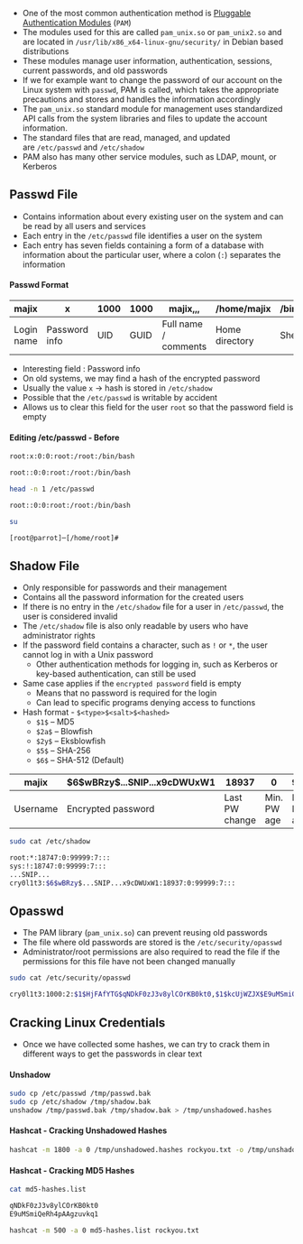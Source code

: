 * One of the most common authentication method is [Pluggable Authentication Modules](http://www.linux-pam.org/Linux-PAM-html/Linux-PAM_SAG.html) (`PAM`)
* The modules used for this are called `pam_unix.so` or `pam_unix2.so` and are located in `/usr/lib/x86_x64-linux-gnu/security/` in Debian based distributions
* These modules manage user information, authentication, sessions, current passwords, and old passwords
* If we for example want to change the password of our account on the Linux system with `passwd`, PAM is called, which takes the appropriate precautions and stores and handles the information accordingly
* The `pam_unix.so` standard module for management uses standardized API calls from the system libraries and files to update the account information.
* The standard files that are read, managed, and updated are `/etc/passwd` and `/etc/shadow`
* PAM also has many other service modules, such as LDAP, mount, or Kerberos

## Passwd File
* Contains information about every existing user on the system and can be read by all users and services
* Each entry in the `/etc/passwd` file identifies a user on the system
* Each entry has seven fields containing a form of a database with information about the particular user, where a colon (`:`) separates the information

#### Passwd Format

| majix      | x             | 1000 | 1000 | majix,,,             | /home/majix    | /bin/bash |
| ---------- | ------------- | ---- | ---- | -------------------- | -------------- | --------- |
| Login name | Password info | UID  | GUID | Full name / comments | Home directory | Shell          |

* Interesting field : Password info
* On old systems, we may find a hash of the encrypted password
* Usually the value `x` → hash is stored in `/etc/shadow`
* Possible that the `/etc/passwd` is writable by accident
* Allows us to clear this field for the user `root` so that the password field is empty

#### Editing /etc/passwd - Before

```sh
root:x:0:0:root:/root:/bin/bash

root::0:0:root:/root:/bin/bash
```

```sh
head -n 1 /etc/passwd

root::0:0:root:/root:/bin/bash

su

[root@parrot]─[/home/root]#
```

## Shadow File
* Only responsible for passwords and their management
* Contains all the password information for the created users
* If there is no entry in the `/etc/shadow` file for a user in `/etc/passwd`, the user is considered invalid
* The `/etc/shadow` file is also only readable by users who have administrator rights
* If the password field contains a character, such as `!` or `*`, the user cannot log in with a Unix password
	* Other authentication methods for logging in, such as Kerberos or key-based authentication, can still be used
* Same case applies if the `encrypted password` field is empty
	* Means that no password is required for the login
	* Can lead to specific programs denying access to functions
* Hash format - `$<type>$<salt>$<hashed>`
	* `$1$` – MD5
	- `$2a$` – Blowfish
	- `$2y$` – Eksblowfish
	- `$5$` – SHA-256
	- `$6$` – SHA-512 (Default)

| majix    | \$6\$wBRzy\$...SNIP...x9cDWUxW1 | 18937          | 0           | 99999       | 7              |                 |                 |
| -------- | ------------------------------- | -------------- | ----------- | ----------- | -------------- | --------------- | --------------- |
| Username | Encrypted password              | Last PW change | Min. PW age | Max. PW age | Warning perios | Inactive period | Expiration date | Unused

```sh
sudo cat /etc/shadow

root:*:18747:0:99999:7:::
sys:!:18747:0:99999:7:::
...SNIP...
cry0l1t3:$6$wBRzy$...SNIP...x9cDWUxW1:18937:0:99999:7:::
```

## Opasswd
* The PAM library (`pam_unix.so`) can prevent reusing old passwords
* The file where old passwords are stored is the `/etc/security/opasswd`
* Administrator/root permissions are also required to read the file if the permissions for this file have not been changed manually

```sh
sudo cat /etc/security/opasswd

cry0l1t3:1000:2:$1$HjFAfYTG$qNDkF0zJ3v8ylCOrKB0kt0,$1$kcUjWZJX$E9uMSmiQeRh4pAAgzuvkq1
```

## Cracking Linux Credentials
* Once we have collected some hashes, we can try to crack them in different ways to get the passwords in clear text

#### Unshadow

```sh
sudo cp /etc/passwd /tmp/passwd.bak 
sudo cp /etc/shadow /tmp/shadow.bak 
unshadow /tmp/passwd.bak /tmp/shadow.bak > /tmp/unshadowed.hashes
```

#### Hashcat - Cracking Unshadowed Hashes

```sh
hashcat -m 1800 -a 0 /tmp/unshadowed.hashes rockyou.txt -o /tmp/unshadowed.cracked
```

#### Hashcat - Cracking MD5 Hashes

```sh
cat md5-hashes.list

qNDkF0zJ3v8ylCOrKB0kt0
E9uMSmiQeRh4pAAgzuvkq1
```

```sh
hashcat -m 500 -a 0 md5-hashes.list rockyou.txt
```